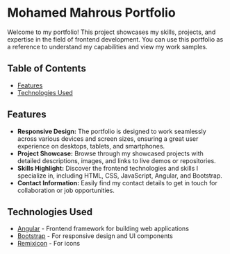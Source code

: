 # Mohamed Mahrous Portfolio

Welcome to my portfolio! This project showcases my skills, projects, and expertise in the field of frontend development. You can use this portfolio as a reference to understand my capabilities and view my work samples.

## Table of Contents

- [Features](#features)
- [Technologies Used](#technologies-used)

## Features

- **Responsive Design:** The portfolio is designed to work seamlessly across various devices and screen sizes, ensuring a great user experience on desktops, tablets, and smartphones.
- **Project Showcase:** Browse through my showcased projects with detailed descriptions, images, and links to live demos or repositories.
- **Skills Highlight:** Discover the frontend technologies and skills I specialize in, including HTML, CSS, JavaScript, Angular, and Bootstrap.
- **Contact Information:** Easily find my contact details to get in touch for collaboration or job opportunities.

## Technologies Used

- [Angular](https://angular.io) - Frontend framework for building web applications
- [Bootstrap](https://getbootstrap.com) - For responsive design and UI components
- [Remixicon](https://remixicon.com) - For icons
